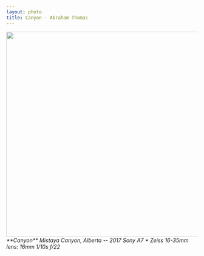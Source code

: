 ```yaml
---
layout: photo
title: Canyon · Abraham Thomas
---
```


<img src="/assets/photos/Canyon.jpg" width="540px" class="photo">

<i>
**Canyon**  
Mistaya Canyon, Alberta -- 2017  
Sony A7 + Zeiss 16-35mm lens: 16mm 1/10s f/22
</i>
